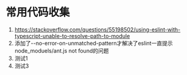 <!-- @format -->

# 常用代码收集

1. https://stackoverflow.com/questions/55198502/using-eslint-with-typescript-unable-to-resolve-path-to-module
2. 添加了--no-error-on-unmatched-pattern才解决了eslint一直提示node_moduels/ant.js not found的问题
3. 测试1
5. 测试3

